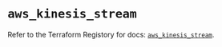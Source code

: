 # `aws_kinesis_stream`

Refer to the Terraform Registory for docs: [`aws_kinesis_stream`](https://registry.terraform.io/providers/hashicorp/aws/4.65.0/docs/resources/kinesis_stream).
